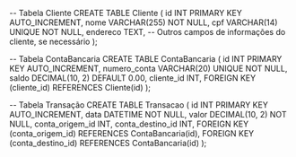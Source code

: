 -- Tabela Cliente
CREATE TABLE Cliente (
id INT PRIMARY KEY AUTO_INCREMENT,
nome VARCHAR(255) NOT NULL,
cpf VARCHAR(14) UNIQUE NOT NULL,
endereco TEXT,
-- Outros campos de informações do cliente, se necessário
);

-- Tabela ContaBancaria
CREATE TABLE ContaBancaria (
id INT PRIMARY KEY AUTO_INCREMENT,
numero_conta VARCHAR(20) UNIQUE NOT NULL,
saldo DECIMAL(10, 2) DEFAULT 0.00,
cliente_id INT,
FOREIGN KEY (cliente_id) REFERENCES Cliente(id)
);

-- Tabela Transação
CREATE TABLE Transacao (
id INT PRIMARY KEY AUTO_INCREMENT,
data DATETIME NOT NULL,
valor DECIMAL(10, 2) NOT NULL,
conta_origem_id INT,
conta_destino_id INT,
FOREIGN KEY (conta_origem_id) REFERENCES ContaBancaria(id),
FOREIGN KEY (conta_destino_id) REFERENCES ContaBancaria(id)
);